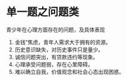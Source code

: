 # 单一题之问题类

青少年在心理方面存在的问题，及具体表现

1. 金钱”焦虑，青年人需求大于拥有的资源。
2. 历史意识缺失，对历史事件只是量少。
3. 诚信问题突出，有贷款违约等现象。
4. 心理承受问题弱，存在心里障碍。
5. 难以确立自我，价值观念和社会心态出现困惑。